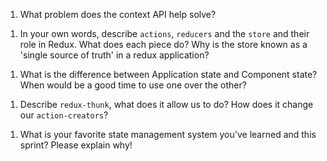 1. What problem does the context API help solve?
<!--! Allows you to pass state to components without prop drilling via provider -->
1. In your own words, describe `actions`, `reducers` and the `store` and their role in Redux. What does each piece do? Why is the store known as a 'single source of truth' in a redux application?
<!--! action: what is dispatched with payload, if needed, to run through the reducer switchStatement -->
<!--! reducer: takes in current state and a action to change state and return the new state  -->
<!--! store: where all the state is stored, it is where all the global state in the application is stored, stays updated with the reducer -->
1. What is the difference between Application state and Component state? When would be a good time to use one over the other?
<!--! application state: global state, used everywhere
      Component state: state only used and stored within a component -->
 <!-- Its best to use component state when it is only ever going to be used in that component, ex. onUpdate via forms -->
1. Describe `redux-thunk`, what does it allow us to do? How does it change our `action-creators`?
<!-- thunk is a middleware that allows us to use action creators as functions rather than just an object -->
1. What is your favorite state management system you've learned and this sprint? Please explain why!
<!-- Redux, its longer to set up but so much easier to predict state as well as keeping it all in a single place. Great for large applications -->
